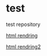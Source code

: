 # test
test repository

[html rendring](http://htmlpreview.github.com/?https://github.com/sargdavid/snippets.cvi/blob/master/rnotebook/ggplot_boxplot_points_lines.nb.html)

[html rendring2](http://htmlpreview.github.com/?https://github.com/Ketan-vora/test/blob/master/Decsion_Tree_(Scenarios)_vdraft_21st_November.htm)
